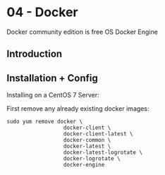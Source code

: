 # 04 - Docker

Docker community edition is free OS Docker Engine 

## Introduction 


## Installation + Config

Installing on a CentOS 7 Server: 

First remove any already existing docker images: 

```
sudo yum remove docker \
                  docker-client \
                  docker-client-latest \
                  docker-common \
                  docker-latest \
                  docker-latest-logrotate \
                  docker-logrotate \
                  docker-engine

````

